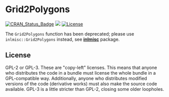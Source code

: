 # Grid2Polygons

[![CRAN_Status_Badge](https://www.r-pkg.org/badges/version/Grid2Polygons)](https://CRAN.R-project.org/package=Grid2Polygons)
[![](https://cranlogs.r-pkg.org/badges/Grid2Polygons?color=brightgreen)](https://CRAN.R-project.org/package=Grid2Polygons)
[![License](http://img.shields.io/badge/license-GPL%20%28%3E=%202%29-brightgreen.svg?style=flat)](http://www.gnu.org/licenses/gpl-2.0.html)

The `Grid2Polygons` function has been deprecated; please use `inlmisc::Grid2Polygons` instead,
see **[inlmisc](https://CRAN.R-project.org/package=inlmisc)** package.

## License

GPL-2 or GPL-3.
These are "copy-left" licenses.
This means that anyone who distributes the code in a bundle must license the whole bundle in a GPL-compatible way.
Additionally, anyone who distributes modified versions of the code (derivative works) must also make the source code available.
GPL-3 is a little stricter than GPL-2, closing some older loopholes.
